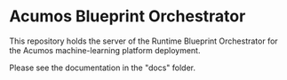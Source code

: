 # Acumos Blueprint Orchestrator

This repository holds the server of the Runtime Blueprint Orchestrator
for the Acumos machine-learning platform deployment. 

Please see the documentation in the "docs" folder.

